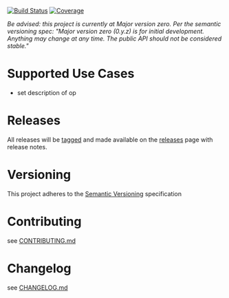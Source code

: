 [![Build Status](https://travis-ci.org/opspec-io/sdk-golang.svg?branch=master)](https://travis-ci.org/opspec-io/sdk-golang)
[![Coverage](https://codecov.io/gh/opspec-io/sdk-golang/branch/master/graph/badge.svg)](https://codecov.io/gh/opspec-io/sdk-golang)

*Be advised: this project is currently at Major version zero. Per the semantic versioning spec:
 "Major version zero (0.y.z) is for initial development. Anything may change at any time. The public API should not be considered stable."*

# Supported Use Cases
- set description of op

# Releases
All releases will be [tagged](https://github.com/opspec-io/sdk-golang/tags) and made available on the 
[releases](https://github.com/opspec-io/sdk-golang/releases) page with release notes.

# Versioning
This project adheres to the [Semantic Versioning](http://semver.org/) specification

# Contributing
see [CONTRIBUTING.md](CONTRIBUTING.md)

# Changelog
see [CHANGELOG.md](CHANGELOG.md)
